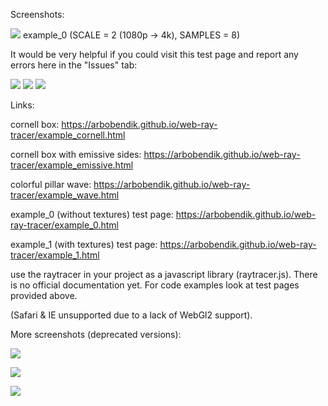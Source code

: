 Screenshots:

![](https://github.com/arbobendik/web-ray-tracer/blob/master/screenshots/screen2.png?raw=true)
example_0 (SCALE = 2 (1080p -> 4k), SAMPLES = 8)


It would be very helpful if you could visit this test page and report any errors here in the "Issues" tab:

![](https://github.com/arbobendik/web-ray-tracer/blob/master/screenshots/cornell.png?raw=true)
![](https://github.com/arbobendik/web-ray-tracer/blob/master/screenshots/emissive.png?raw=true)
![](https://github.com/arbobendik/web-ray-tracer/blob/master/screenshots/wave.png?raw=true)


Links:


cornell box: https://arbobendik.github.io/web-ray-tracer/example_cornell.html

cornell box with emissive sides: https://arbobendik.github.io/web-ray-tracer/example_emissive.html

colorful pillar wave: https://arbobendik.github.io/web-ray-tracer/example_wave.html

example_0 (without textures) test page: https://arbobendik.github.io/web-ray-tracer/example_0.html

example_1 (with textures) test page: https://arbobendik.github.io/web-ray-tracer/example_1.html


use the raytracer in your project as a javascript library (raytracer.js).
There is no official documentation yet. For code examples look at test pages provided above.

(Safari & IE unsupported due to a lack of WebGl2 support).

More screenshots (deprecated versions):

![](https://github.com/arbobendik/web-ray-tracer/blob/master/screenshots/screen3.png?raw=true)

![](https://github.com/arbobendik/web-ray-tracer/blob/master/screenshots/screen1.png?raw=true)

![](https://github.com/arbobendik/web-ray-tracer/blob/master/screenshots/screen0.png?raw=true)
